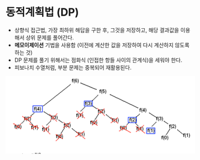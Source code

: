 # 동적계획법 (DP)

- 상향식 접근법, 가장 최하위 해답을 구한 후, 그것을 저장하고, 해당 결과값을 이용해서 상위 문제를 풀어간다.
- **메모이제이션** 기법을 사용함 (이전에 계산한 값을 저장하여 다시 계산하지 않도록 하는 것)
- DP 문제를 풀기 위해서는 점화식 (인접한 항들 사이의 관계식)을 세워야 한다.
- 피보나치 수열처럼, 부분 문제는 중복되어 재활용된다.

![피보나치 dp](./fibo.PNG)